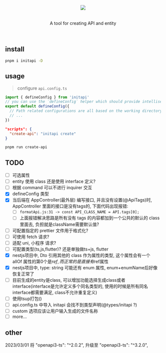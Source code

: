 <div align="center"><img src="https://xiaoyao-ye.github.io/blog/initApi/light.svg" /></div>

<br />
<br />

<div align="center"> A tool for creating API and entity </div>

<br />
<br />

## install

```bash
pnpm i initapi -D
```

## usage

> configure `api.config.ts`

```ts
import { defineConfig } from 'initapi'
// you can use the `defineConfig` helper which should provide intellisense without the need for jsdoc annotations:
export default defineConfig({
  // Path related configurations are all based on the working directory of the nodejs process
  // ...
})
```

```package.json
"scripts": {
  "create-api": "initapi create"
}
```

```bash
pnpm run create-api
```

## TODO

- [ ] 可选属性
- [ ] entity 使用 class 还是使用 interface 定义?
- [ ] 根据 command 可以不进行 inquirer 交互
- [x] defineConfig 类型
- [x] 当后端在 AppController(最外层) 编写接口, 并且没有设置(@ApiTags)时, AppController 里面的接口是没有tags的, 下面代码出现报错:
  - [ ] `formatApi.js:31 -> const API_CLASS_NAME = API.tags[0];`
  - [ ] 上面报错解决思路是所有没有 tags 的内容都加到一个公共的默认的 class 里面去, 负担就是className需要默认值?
- [ ] 可配置指定的 prettier 文件用于格式化?
- [ ] 可使用 fetch 请求?
- [ ] 适配 uni, 小程序 请求?
- [ ] 可配置类型(ts,js,flutter)? 还是单独做ts+js, flutter
- [x] nestjs项目中, Dto 引用其他的 class 作为属性的类型, 这个属性会有一个 allOf 属性的第0个是$ref, 而正常的是直接有$ref属性
- [x] nestjs项目中, type: string 可能还有 enum 属性, enum+enumName后好像恢复正常了
- [ ] 目前生成的entity是class, 可以增加功能选择生成class或者interface(interface是允许定义多个同名类型的, 使用的时候是所有同名interface都需要满足, class不允许重复定义)
- [ ] 使用tsup打包()
- [ ] api.config.ts 中导入 initapi 会找不到类型声明(@types/initapi ?)
- [ ] custom 选项应该让用户输入生成的文件名称
- [ ] more...

## other

  2023/03/01 将 "openapi3-ts": "^2.0.2", 升级至 "openapi3-ts": "^3.2.0",
